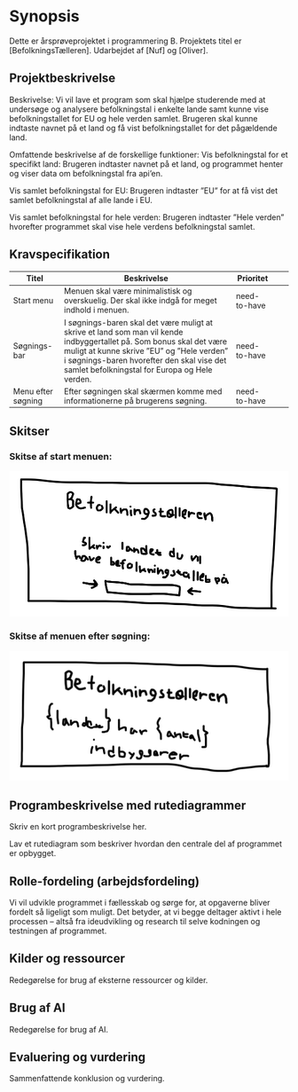 # Synopsis
Dette er årsprøveprojektet i programmering B.
Projektets titel er [BefolkningsTælleren].
Udarbejdet af [Nuf] og [Oliver].

## Projektbeskrivelse
Beskrivelse: Vi vil lave et program som skal hjælpe studerende med at undersøge og analysere befolkningstal i enkelte lande samt kunne vise befolkningstallet for EU og hele verden samlet. Brugeren skal kunne indtaste navnet på et land og få vist befolkningstallet for det pågældende land.

Omfattende beskrivelse af de forskellige funktioner:
Vis befolkningstal for et specifikt land: Brugeren indtaster navnet på et land, og programmet henter og viser data om befolkningstal fra api’en.

Vis samlet befolkningstal for EU: Brugeren indtaster ”EU” for at få vist det samlet befolkningstal af alle lande i EU. 

Vis samlet befolkningstal for hele verden: Brugeren indtaster ”Hele verden” hvorefter programmet skal vise hele verdens befolkningstal samlet.


## Kravspecifikation
|     Titel                 |     Beskrivelse                                                                                                                                                                                                                                                               |     Prioritet       |   |   |
|---------------------------|-------------------------------------------------------------------------------------------------------------------------------------------------------------------------------------------------------------------------------------------------------------------------------|---------------------|---|---|
|     Start menu            |     Menuen skal være minimalistisk og overskuelig. Der skal ikke indgå   for meget indhold i menuen.                                                                                                                                                                          |     need-to-have    |   |   |
|     Søgnings-bar          |     I søgnings-baren skal det være muligt at skrive et land som man vil kende   indbyggertallet på. Som bonus skal det være muligt at kunne skrive ”EU” og   ”Hele verden” i søgnings-baren hvorefter den skal vise det samlet   befolkningstal for Europa og Hele verden.    |     need-to-have    |   |   |
|     Menu efter søgning    |     Efter søgningen skal skærmen komme med informationerne på brugerens   søgning.                                                                                                                                                                                            |     need-to-have    |   |   |


## Skitser

### Skitse af start menuen:
![jeppe](Jeppeman.png)

### Skitse af menuen efter søgning:
![jeppeee](Jeppeman1.png)

## Programbeskrivelse med rutediagrammer
Skriv en kort programbeskrivelse her.

Lav et rutediagram som beskriver hvordan den centrale del af programmet er opbygget.

## Rolle-fordeling (arbejdsfordeling)
Vi vil udvikle programmet i fællesskab og sørge for, at opgaverne bliver fordelt så ligeligt som muligt. Det betyder, at vi begge deltager aktivt i hele processen – altså fra ideudvikling og research til selve kodningen og testningen af programmet. 

## Kilder og ressourcer
Redegørelse for brug af eksterne ressourcer og kilder.

## Brug af AI
Redegørelse for brug af AI.

## Evaluering og vurdering
Sammenfattende konklusion og vurdering.

